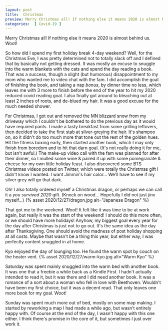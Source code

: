 ```yaml
---
layout: post
title:  Christmas
preview: Merry Christmas all! If nothing else it means 2020 is almost behind us. Woot! 
categories:  [ Covid-19 ]
---
```


Merry Christmas all! If nothing else it means 2020 is almost behind us. Woot! 

So how did I spend my first holiday break 4-day weekend? Well, for the Christmas Eve, I was pretty determined not to totally slack off and I defined that by basically not getting dressed. It was mostly an excuse to snuggle into the warm blankets with the cats and spend the day reading a book. That was a success, though a slight (but humorous) disappointment to my mom who wanted me to video chat with the fam. I did accomplish the goal of finishing the book, and taking a nap *bonus*, by dinner time no less, which leaves me with 3 more to finish before the end of the year to hit my 2020 reduced covid reading goal. I also finally got around to bleaching out at least 2 inches of roots, and de-blued my hair. It was a good excuse for the much needed shower.

For Christmas, I got out and removed the MN blizzard snow from my driveway which I couldn't be bothered to do the previous day as it would have required pants. I made a tasty breakfast from some grilling leftovers, then decided to take the first stab at silver-greying the hair. It's shampoo on, so it didn't do too much more that tone out the rest of the golden hues. Hit the fitness boxing early, then started another book, which I may only finish from boredom and to hit that darn goal. (It's not really doing it for me, but isn't awful.) The make-up video call with the fam was planned for after their dinner, so I mulled some wine & paired it up with some pomegranate & cheese for my own little holiday feast. I also discovered some BTS Christmas videos posted on Twitter, which were totally the Christmas gift I didn't know I wanted. I want Jimmin's hair color... We'll have to see if my silver grey will go that dark. 

Oh! I also totally ordered myself a Christmas dragon, or perhaps we can call it a *you survived 2020* gift. (Knock on wood... Hopefully I did not just *jinx* myself...)
{% asset 2020/12/27/dragon.jpg alt="Japanese Dragon" %}

That got me to the weekend. Woot! It felt like it was time to be at work again, but really it was the start of the weekend! I should do this more often, or we should have more holidays! Anyhow, my biggest goal every year for the day after Christmas is just not to go out. It's the same idea as the day after Thanksgiving. One should avoid the madness of post holiday shopping at all costs. Maybe that wasn't be a thing this year, but either way, I was perfectly content snuggled in at home.  

Kyo enjoyed the day of lounging too. He found the warm spot by couch on the heater vent.
{% asset 2020/12/27/warm-kyo.jpg alt="Warm Kyo" %}

Saturday was spent mainly snuggled into the warm bed with another book. It was one that a freebie a while back as a Kindle First. I hadn't actually intended to read it, but it was there and I did need another book. It was a romance of a sort about a woman who fell in love with Beethoven. Wouldn't have been my first choice, but it was a decent read. That only leaves one more book for my goal. Woot!

Sunday was spent much more out of bed, mostly on some map making. I started by reworking a map I had made a while ago, but wasn't entirely happy with. Of course at the end of the day, I wasn't happy with this one either. I think there's promise in the core of it, but sometimes I just over work it.
